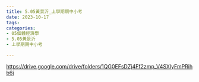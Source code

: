 ```yaml
---
title: 5.05黃景沂_上學期期中小考
date: 2023-10-17
tags: 
categories:
- 05個體經濟學
- 5.05黃景沂
- 上學期期中小考

---
```

https://drive.google.com/drive/folders/1QG0EFsDZj4Ff2zmp_V4SXlyFmPRihb6j
